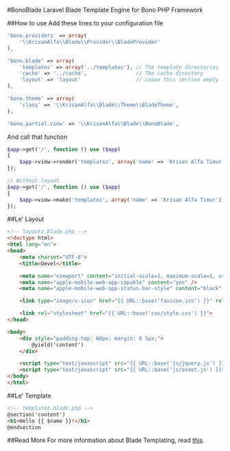 #BonoBlade
Laravel Blade Template Engine for Bono PHP Framework

##How to use
Add these lines to your configuration file
```php
'bono.providers' => array(
    '\\KrisanAlfa\\Blade\\Provider\\BladeProvider'
),

'bono.blade' => array(
    'templates' => array('../templates'), // The template directories
    'cache' => '../cache',                // The cache directory
    'layout' => 'layout'                  // Leave this section empty if you won't use layouting, or just set it to NULL
),

'bono.theme' => array(
    'class' => '\\KrisanAlfa\\Blade\\Theme\\BladeTheme',
),

'bono.partial.view' => '\\KrisanAlfa\\Blade\\BonoBlade',
```

And call that function
```php
$app->get('/', function () use ($app)
{
    $app->view->render('templatez', array('name' => 'Krisan Alfa Timur'));
});

// Without layout
$app->get('/', function () use ($app)
{
    $app->view->make('templatez', array('name' => 'Krisan Alfa Timur'));
});
```

##Le' Layout

```html
<!-- layoutz.blade.php -->
<!doctype html>
<html lang="en">
<head>
    <meta charset="UTF-8">
    <title>Devel</title>

    <meta name="viewport" content="initial-scale=1, maximum-scale=1, user-scalable=no" />
    <meta name="apple-mobile-web-app-capable" content="yes" />
    <meta name="apple-mobile-web-app-status-bar-style" content="black" />

    <link type="image/x-icon" href="{{ URL::base('favicon.ico') }}" rel="Shortcut icon" />

    <link rel="stylesheet" href="{{ URL::base('css/style.css') }}">
</head>

<body>
    <div style="padding-top: 60px; margin: 0 5px;">
        @yield('content')
    </div>

    <script type="text/javascript" src="{{ URL::base('js/jquery.js') }}"></script>
    <script type="text/javascript" src="{{ URL::base('js/asset.js') }}"></script>
</body>
</html>
```

##Le' Template

```html
<!-- templatez.blade.php -->
@section('content')
<h1>Hello {{ $name }}!</h1>
@endsection
```

##Read More
For more information about Blade Templating, read [this](http://laravel.com/docs/templates#blade-templating).
